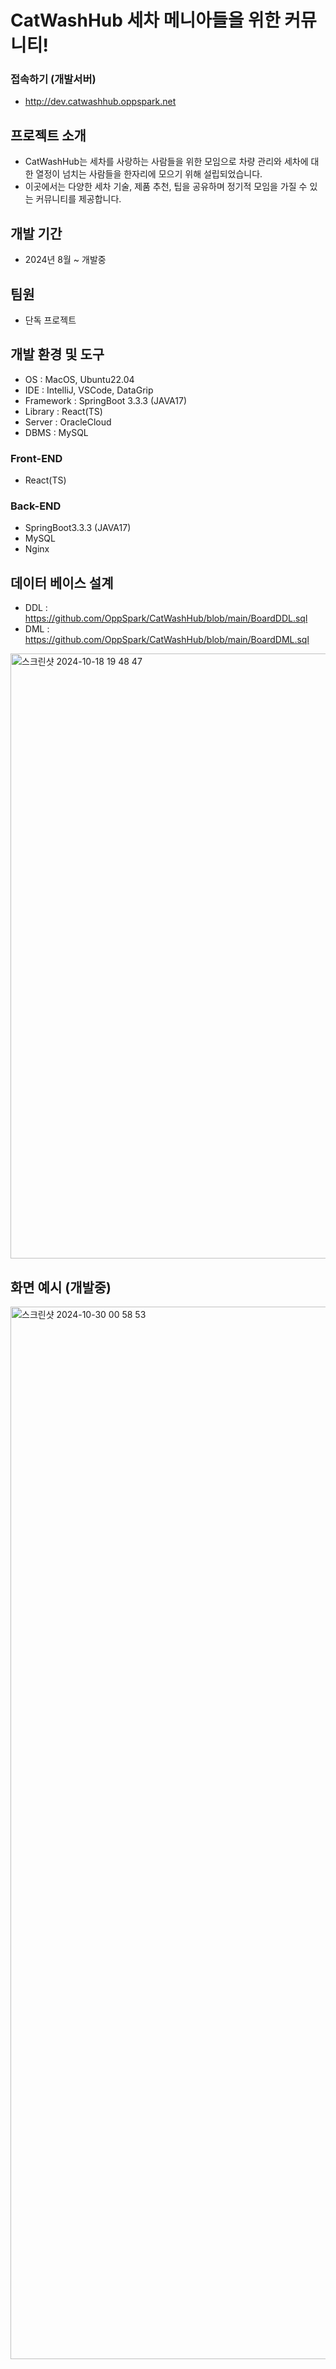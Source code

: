 # CatWashHub 세차 메니아들을 위한 커뮤니티!

### 접속하기 (개발서버)
- http://dev.catwashhub.oppspark.net

## 프로젝트 소개
- CatWashHub는 세차를 사랑하는 사람들을 위한 모임으로 차량 관리와 세차에 대한 열정이 넘치는 사람들을 한자리에 모으기 위해 설립되었습니다.
- 이곳에서는 다양한 세차 기술, 제품 추천, 팁을 공유하며 정기적 모임을 가질 수 있는 커뮤니티를 제공합니다.

## 개발 기간
- 2024년 8월 ~ 개발중

## 팀원
- 단독 프로젝트

## 개발 환경 및 도구
- OS : MacOS, Ubuntu22.04
- IDE : IntelliJ, VSCode, DataGrip
- Framework : SpringBoot 3.3.3 (JAVA17)
- Library : React(TS)
- Server : OracleCloud
- DBMS : MySQL

### Front-END
- React(TS)
### Back-END
- SpringBoot3.3.3 (JAVA17)
- MySQL
- Nginx


## 데이터 베이스 설계
- DDL : https://github.com/OppSpark/CatWashHub/blob/main/BoardDDL.sql
- DML : https://github.com/OppSpark/CatWashHub/blob/main/BoardDML.sql


<img width="968" alt="스크린샷 2024-10-18 19 48 47" src="https://github.com/user-attachments/assets/a9208ba6-a791-4fc7-b3fd-e9ce70d3edad">



## 화면 예시 (개발중)

<img width="1684" alt="스크린샷 2024-10-30 00 58 53" src="https://github.com/user-attachments/assets/6fde4360-a912-494c-a705-f28dc17e0ac1">
